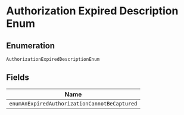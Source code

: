 
# Authorization Expired Description Enum

## Enumeration

`AuthorizationExpiredDescriptionEnum`

## Fields

| Name |
|  --- |
| `enumAnExpiredAuthorizationCannotBeCaptured` |

